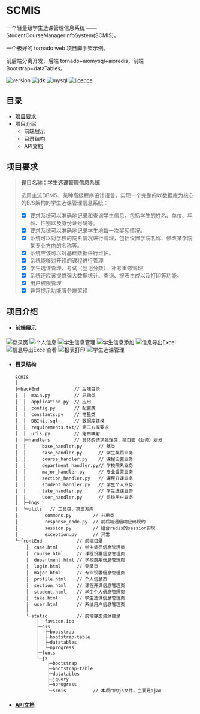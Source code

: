 # SCMIS

一个轻量级学生选课管理信息系统 —— StudentCourseManagerInfoSystem(SCMIS)。

一个极好的 tornado web 项目脚手架示例。

前后端分离开发，后端 tornado+aiomysql+aioredis，前端 Bootstrap+dataTables。

 ![version](https://img.shields.io/badge/version-v1.0-blue.svg)  ![jdk](https://img.shields.io/badge/python-3.6.5-green.svg) ![mysql](https://img.shields.io/badge/mysql-v5.7-brightgreen.svg) [![licence](https://img.shields.io/badge/licence-Apache2.0-blue.svg)](https://opensource.org/licenses/Apache-2.0) 

## 目录

* [项目要求](#项目要求)
* [项目介绍](#项目介绍)
  * 前端展示
  * 目录结构
  * API文档

## 项目要求

> **题目名称：学生选课管理信息系统**  
>
> 选用主流DBMS、某种高级程序设计语言，实现一个完整的以数据库为核心的B/S架构的学生选课管理信息系统：
> - [x] 要求系统可以准确地记录和查询学生信息，包括学生的姓名、单位、年龄、性别以及身份证号码等。
> - [x] 要求系统可以准确地记录学生地每一次奖惩情况。
> - [x] 系统可以对学校的院系情况进行管理，包括设置学院名称、修改某学院某专业方向的名称等。
> - [x] 系统应该可以对基础数据进行维护。
> - [x] 系统能够对开设的课程进行管理
> - [x] 学生选课管理、考试（登记分数）、补考重修管理 
> - [x] 系统还应该提供强大数据统计、查询、报表生成以及打印等功能。
> - [x] 用户权限管理
> - [x] 异常提示功能服务端架设

## 项目介绍

* #### 前端展示

![登录页](pic/1.png)
![个人信息](pic/2.png)
![学生信息管理](pic/3.png)
![学生信息添加](pic/4.png)
![信息导出Excel](pic/5.png)
![信息导出Excel查看](pic/6.png)
![报表打印](pic/7.png)
![学生选课管理](pic/8.png)


* #### 目录结构

  ```
  SCMIS
  │
  ├─backEnd             // 后端目录
  │  │  main.py         // 启动类
  │  │  application.py  // 应用
  │  │  config.py       // 配置类
  │  │  constants.py    // 常量类
  │  │  DBInit.sql      // 数据库建模
  │  │  requirements.txt// 第三方库要求
  │  │  urls.py         // 路由映射
  │  ├─handlers         // 具体的请求处理类，按页面（业务）划分
  │  │      base_handler.py      // 基类
  │  │      case_handler.py      // 学生奖罚业务
  │  │      course_handler.py    // 课程设置业务
  │  │      department_handler.py// 学校院系业务
  │  │      major_handler.py     // 专业设置业务
  │  │      section_handler.py   // 课程开课业务
  │  │      student_handler.py   // 学生个人业务
  │  │      take_handler.py      // 学生选课业务
  │  │      user_handler.py      // 系统用户业务
  │  ├─logs
  │  └─utils   // 工具类、第三方库
  │          commons.py        // 共用类
  │          response_code.py  // 前后端通信响应码规约
  │          session.py        // 结合redis的session实现
  │          exception.py      // 异常
  └─frontEnd             // 前端目录
      │  case.html       // 学生奖罚信息管理页
      │  course.html     // 课程设置信息管理页
      │  department.html // 学校院系信息管理页
      │  login.html      // 登录页
      │  major.html      // 专业设置信息管理页
      │  profile.html    // 个人信息页
      │  section.html    // 课程开课信息管理页
      │  student.html    // 学生个人信息管理页
      │  take.html       // 学生选课信息管理页
      │  user.html       // 系统用户信息管理页
      │ 
      └─static           // 前端静态资源目录
          │  favicon.ico
          ├─css
          │  ├─bootstrap
          │  ├─bootstrap-table
          │  ├─datatables
          │  └─nprogress
          ├─fonts
          └─js
              ├─bootstrap
              ├─bootstrap-table
              ├─datatables
              ├─jquery
              ├─nprogress
              └─scmis          // 本项目的js文件，主要是ajax
  ```

* #### [API文档](/api_doc.md)
